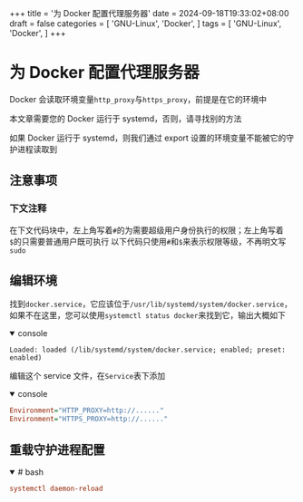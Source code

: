 +++
title = '为 Docker 配置代理服务器'
date = 2024-09-18T19:33:02+08:00
draft = false
categories = [
    'GNU-Linux',
    'Docker',
]
tags = [
    'GNU-Linux',
    'Docker',
]
+++
# 为 Docker 配置代理服务器
Docker 会读取环境变量`http_proxy`与`https_proxy`，前提是在它的环境中

本文章需要您的 Docker 运行于 systemd，否则，请寻找别的方法

如果 Docker 运行于 systemd，则我们通过 export 设置的环境变量不能被它的守护进程读取到

## 注意事项
### 下文注释
在下文代码块中，左上角写着`#`的为需要超级用户身份执行的权限；左上角写着`$`的只需要普通用户既可执行
以下代码只使用`#`和`$`来表示权限等级，不再明文写`sudo`

## 编辑环境
找到`docker.service`，它应该位于`/usr/lib/systemd/system/docker.service`，如果不在这里，您可以使用`systemctl status docker`来找到它，输出大概如下

<details open="open">

<summary>console</summary>

```console
Loaded: loaded (/lib/systemd/system/docker.service; enabled; preset: enabled)
```

</details>

编辑这个 service 文件，在`Service`表下添加

<details open="open">

<summary>console</summary>

```ini
Environment="HTTP_PROXY=http://......"
Environment="HTTPS_PROXY=http://......"
```

</details>

## 重载守护进程配置
<details open="open">

<summary># bash</summary>

```ini
systemctl daemon-reload
```

</details>